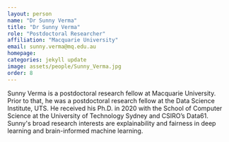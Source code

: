 ```yaml
---
layout: person
name: "Dr Sunny Verma"
title: "Dr Sunny Verma"
role: "Postdoctoral Researcher"
affiliation: "Macquarie University"
email: sunny.verma@mq.edu.au
homepage: 
categories: jekyll update
image: assets/people/Sunny_Verma.jpg
order: 8
---
```

Sunny Verma is a postdoctoral research fellow at Macquarie University. 
Prior to that, he was a postdoctoral research fellow at the Data Science Institute, UTS.  He received his Ph.D. in 2020 with the School of Computer Science at the University of Technology Sydney and CSIRO’s Data61. Sunny's broad research interests are explainability and fairness in deep learning and brain-informed machine learning. 
